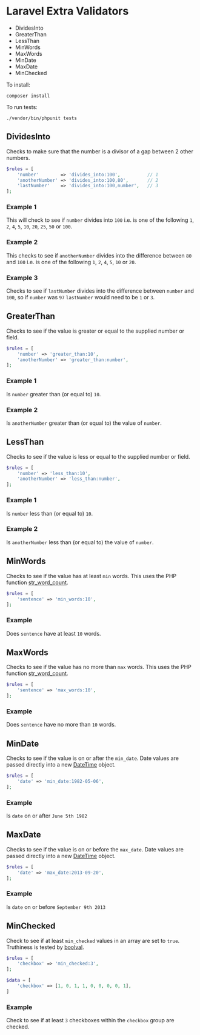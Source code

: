 # Laravel Extra Validators

* DividesInto
* GreaterThan
* LessThan
* MinWords
* MaxWords
* MinDate
* MaxDate
* MinChecked

To install:

```shell
composer install
```

To run tests:

```shell
./vendor/bin/phpunit tests
```

## DividesInto

Checks to make sure that the number is a divisor of a gap between 2 other
numbers.

```php
$rules = [
    'number'        => 'divides_into:100',          // 1
    'anotherNumber' => 'divides_into:100,80',       // 2
    'lastNumber'    => 'divides_into:100,number',   // 3
];
```

### Example 1

This will check to see if `number` divides into `100` i.e. is one of the
following `1`, `2`, `4`, `5`, `10`, `20`, `25`, `50` or `100`.

### Example 2

This checks to see if `anotherNumber` divides into the difference between `80`
and `100` i.e. is one of the following `1`, `2`, `4`, `5`, `10` or `20`.

### Example 3

Checks to see if `lastNumber` divides into the difference between `number` and
`100`, so if `number` was `97` `lastNumber` would need to be `1` or `3`.

## GreaterThan

Checks to see if the value is greater or equal to the supplied number or field.

```php
$rules = [
    'number' => 'greater_than:10',
    'anotherNumber' => 'greater_than:number',
];
```

### Example 1

Is `number` greater than (or equal to) `10`.

### Example 2

Is `anotherNumber` greater than (or equal to) the value of `number`.

## LessThan

Checks to see if the value is less or equal to the supplied number or field.

```php
$rules = [
    'number' => 'less_than:10',
    'anotherNumber' => 'less_than:number',
];
```

### Example 1

Is `number` less than (or equal to) `10`.

### Example 2

Is `anotherNumber` less than (or equal to) the value of `number`.

## MinWords

Checks to see if the value has at least `min` words. This uses the PHP function
[str_word_count](http://php.net/manual/en/function.str-word-count.php).

```php
$rules = [
    'sentence' => 'min_words:10',
];
```

### Example

Does `sentence` have at least `10` words.

## MaxWords

Checks to see if the value has no more than `max` words. This uses the PHP
function [str_word_count](http://php.net/manual/en/function.str-word-count.php).

```php
$rules = [
    'sentence' => 'max_words:10',
];
```

### Example

Does `sentence` have no more than `10` words.

## MinDate

Checks to see if the value is on or after the `min_date`. Date values are passed
directly into a new [DateTime](http://php.net/manual/en/datetime.construct.php)
object.

```php
$rules = [
    'date' => 'min_date:1982-05-06',
];
```

### Example

Is `date` on or after `June 5th 1982`

## MaxDate

Checks to see if the value is on or before the `max_date`. Date values are
passed directly into a new
[DateTime](http://php.net/manual/en/datetime.construct.php) object.

```php
$rules = [
    'date' => 'max_date:2013-09-20',
];
```

### Example

Is `date` on or before `September 9th 2013`

## MinChecked

Check to see if at least `min_checked` values in an array are set to `true`.
Truthiness is tested by
[boolval](http://php.net/manual/en/function.boolval.php).

```php
$rules = [
    'checkbox' => 'min_checked:3',
];

$data = [
    'checkbox' => [1, 0, 1, 1, 0, 0, 0, 0, 1],
]
```

### Example

Check to see if at least `3` checkboxes within the `checkbox` group are checked.
